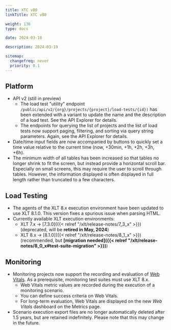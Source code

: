 ```yaml
---
title: XTC v80
linkTitle: XTC v80

weight: 136
type: docs

date: 2024-03-18

description: 2024-03-19

sitemap:
  changefreq: never
  priority: 0.1
---
```


## Platform

* API v2 (still in preview)
    * The load test "utility" endpoint `/public/api/v2/{org}/projects/{project}/load-tests/{id})` has been extended with a variant to update the name and the description of a load test. See the API Explorer for details.
    * The endpoints for querying the list of projects and the list of load tests now support paging, filtering, and sorting via query string parameters. Again, see the API Explorer for details.
* Date/time input fields are now accompanied by buttons to quickly set a time value relative to the current time (now, +30min, +1h, +2h, +3h, +6h).
* The minimum width of all tables has been increased so that tables no longer shrink to fit the screen, but instead provide a horizontal scroll bar. Especially on small screens, this may require the user to scroll through tables. However, the information displayed is often displayed in full length rather than truncated to a few characters.

## Load Testing

* The agents of the XLT 8.x execution environment have been updated to use XLT 8.1.0. This version fixes a spurious issue when parsing HTML.
* Currently available XLT execution environments:
    * XLT 7.x → [7.3.0]({{< relref "/xlt/release-notes/7_3_x" >}}) (deprecated, will be **retired in May, 2024**)
    * XLT 8.x → [8.1.0]({{< relref "/xlt/release-notes/8_1_x" >}}) (recommended, but **[migration needed]({{< relref "/xlt/release-notes/8_0_x#test-suite-migration" >}})**)

## Monitoring

* Monitoring projects now support the recording and evaluation of [Web Vitals](https://web.dev/articles/vitals). As a prerequisite, monitoring test suites must use XLT 8.x.
    * Web Vitals metric values are recorded during the execution of a monitoring scenario.
    * You can define success criteria on Web Vitals.
    * For long-term evaluation, Web Vitals are displayed on the new *Web Vitals* dashboard on the Metrics page.
* Scenario execution export files are no longer automatically deleted after 1.5 years, but are retained indefinitely. Please note that this may change in the future.

